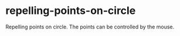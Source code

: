 # repelling-points-on-circle
Repelling points on circle. The points can be controlled by the mouse.
